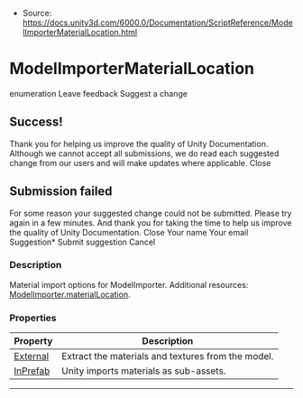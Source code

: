 * Source: https://docs.unity3d.com/6000.0/Documentation/ScriptReference/ModelImporterMaterialLocation.html

# ModelImporterMaterialLocation
enumeration
Leave feedback
Suggest a change
## Success!
Thank you for helping us improve the quality of Unity Documentation. Although we cannot accept all submissions, we do read each suggested change from our users and will make updates where applicable.
Close
## Submission failed
For some reason your suggested change could not be submitted. Please <a>try again</a> in a few minutes. And thank you for taking the time to help us improve the quality of Unity Documentation.
Close
Your name Your email Suggestion* Submit suggestion
Cancel
### Description
Material import options for ModelImporter.
Additional resources: [ModelImporter.materialLocation](https://docs.unity3d.com/6000.0/Documentation/ScriptReference/ModelImporter-materialLocation.html).
### Properties
Property | Description  
---|---  
[External](https://docs.unity3d.com/6000.0/Documentation/ScriptReference/ModelImporterMaterialLocation.External.html) | Extract the materials and textures from the model.  
[InPrefab](https://docs.unity3d.com/6000.0/Documentation/ScriptReference/ModelImporterMaterialLocation.InPrefab.html) | Unity imports materials as sub-assets.  
* * *
